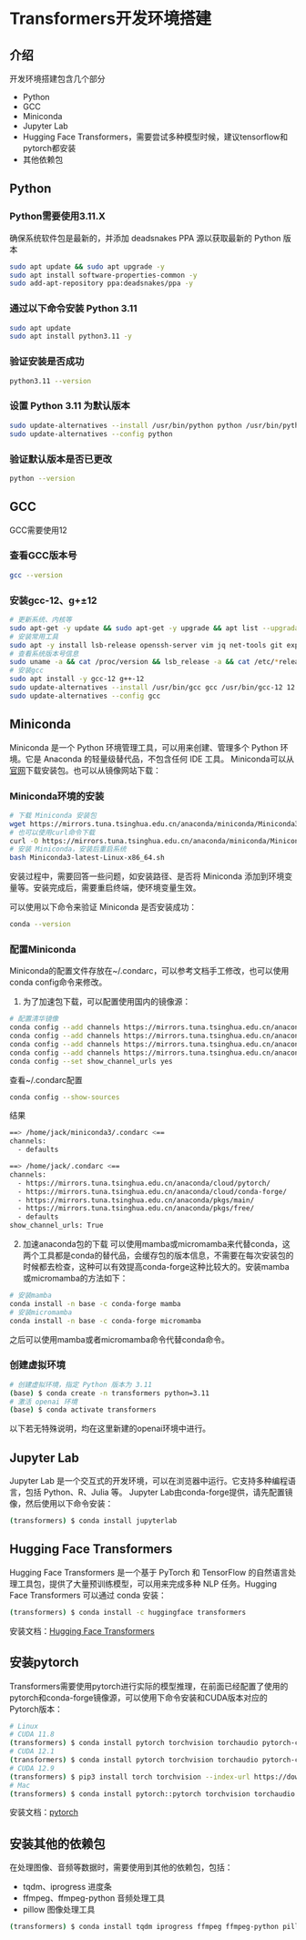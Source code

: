 # Transformers开发环境搭建
## 介绍
开发环境搭建包含几个部分
- Python
- GCC
- Miniconda
- Jupyter Lab
- Hugging Face Transformers，需要尝试多种模型时候，建议tensorflow和pytorch都安装
- 其他依赖包
## Python
### Python需要使用3.11.X
确保系统软件包是最新的，并添加 deadsnakes PPA 源以获取最新的 Python 版本
```bash
sudo apt update && sudo apt upgrade -y
sudo apt install software-properties-common -y
sudo add-apt-repository ppa:deadsnakes/ppa -y
```
### 通过以下命令安装 Python 3.11
```bash
sudo apt update
sudo apt install python3.11 -y
```
### 验证安装是否成功
```bash
python3.11 --version
```
### 设置 Python 3.11 为默认版本
```bash
sudo update-alternatives --install /usr/bin/python python /usr/bin/python3.11 1
sudo update-alternatives --config python
```
### 验证默认版本是否已更改
```bash
python --version
```
## GCC
GCC需要使用12
### 查看GCC版本号
```bash
gcc --version
```
### 安装gcc-12、g+±12
```bash
# 更新系统、内核等
sudo apt-get -y update && sudo apt-get -y upgrade && apt list --upgradable && sudo apt autoremove
# 安装常用工具
sudo apt -y install lsb-release openssh-server vim jq net-tools git expect dkms autoconf nmon ansible screen
# 查看系统版本号信息
sudo uname -a && cat /proc/version && lsb_release -a && cat /etc/*release
# 安装gcc
sudo apt install -y gcc-12 g++-12
sudo update-alternatives --install /usr/bin/gcc gcc /usr/bin/gcc-12 12 --slave /usr/bin/g++ g++ /usr/bin/g++-12 --slave /usr/bin/gcov gcov /usr/bin/gcov-12
sudo update-alternatives --config gcc
```
## Miniconda
Miniconda 是一个 Python 环境管理工具，可以用来创建、管理多个 Python 环境。它是 Anaconda 的轻量级替代品，不包含任何 IDE 工具。 Miniconda可以从[官网](https://docs.conda.io/en/latest/miniconda.html)下载安装包。也可以从镜像网站下载：

### Miniconda环境的安装
```bash
# 下载 Miniconda 安装包
wget https://mirrors.tuna.tsinghua.edu.cn/anaconda/miniconda/Miniconda3-latest-Linux-x86_64.sh
# 也可以使用curl命令下载
curl -O https://mirrors.tuna.tsinghua.edu.cn/anaconda/miniconda/Miniconda3-latest-Linux-x86_64.sh
# 安装 Miniconda，安装后重启系统
bash Miniconda3-latest-Linux-x86_64.sh
```

安装过程中，需要回答一些问题，如安装路径、是否将 Miniconda 添加到环境变量等。安装完成后，需要重启终端，使环境变量生效。

可以使用以下命令来验证 Miniconda 是否安装成功：

```bash
conda --version
```

### 配置Miniconda
Miniconda的配置文件存放在~/.condarc，可以参考文档手工修改，也可以使用conda config命令来修改。

1. 为了加速包下载，可以配置使用国内的镜像源：
```bash
# 配置清华镜像
conda config --add channels https://mirrors.tuna.tsinghua.edu.cn/anaconda/pkgs/free/
conda config --add channels https://mirrors.tuna.tsinghua.edu.cn/anaconda/pkgs/main/
conda config --add channels https://mirrors.tuna.tsinghua.edu.cn/anaconda/cloud/conda-forge/
conda config --add channels https://mirrors.tuna.tsinghua.edu.cn/anaconda/cloud/pytorch/
conda config --set show_channel_urls yes
```
查看~/.condarc配置
```bash
conda config --show-sources
```
结果
```bash
==> /home/jack/miniconda3/.condarc <==
channels:
  - defaults

==> /home/jack/.condarc <==
channels:
  - https://mirrors.tuna.tsinghua.edu.cn/anaconda/cloud/pytorch/
  - https://mirrors.tuna.tsinghua.edu.cn/anaconda/cloud/conda-forge/
  - https://mirrors.tuna.tsinghua.edu.cn/anaconda/pkgs/main/
  - https://mirrors.tuna.tsinghua.edu.cn/anaconda/pkgs/free/
  - defaults
show_channel_urls: True
```
2. 加速anaconda包的下载
可以使用mamba或micromamba来代替conda，这两个工具都是conda的替代品，会缓存包的版本信息，不需要在每次安装包的时候都去检查，这种可以有效提高conda-forge这种比较大的。安装mamba或micromamba的方法如下：
```bash
# 安装mamba
conda install -n base -c conda-forge mamba
# 安装micromamba
conda install -n base -c conda-forge micromamba
```
之后可以使用mamba或者micromamba命令代替conda命令。

### 创建虚拟环境
```bash
# 创建虚拟环境，指定 Python 版本为 3.11
(base) $ conda create -n transformers python=3.11
# 激活 openai 环境
(base) $ conda activate transformers
```
以下若无特殊说明，均在这里新建的openai环境中进行。

## Jupyter Lab
Jupyter Lab 是一个交互式的开发环境，可以在浏览器中运行。它支持多种编程语言，包括 Python、R、Julia 等。 Jupyter Lab由conda-forge提供，请先配置镜像，然后使用以下命令安装：
```bash
(transformers) $ conda install jupyterlab
```

## Hugging Face Transformers
Hugging Face Transformers 是一个基于 PyTorch 和 TensorFlow 的自然语言处理工具包，提供了大量预训练模型，可以用来完成多种 NLP 任务。Hugging Face Transformers 可以通过 conda 安装：

```bash
(transformers) $ conda install -c huggingface transformers
```

安装文档：[Hugging Face Transformers](https://huggingface.co/docs/transformers/installation#install-with-conda)


## 安装pytorch

Transformers需要使用pytorch进行实际的模型推理，在前面已经配置了使用的pytorch和conda-forge镜像源，可以使用下命令安装和CUDA版本对应的Pytorch版本：
```bash
# Linux
# CUDA 11.8
(transformers) $ conda install pytorch torchvision torchaudio pytorch-cuda=11.8 -c nvidia
# CUDA 12.1
(transformers) $ conda install pytorch torchvision torchaudio pytorch-cuda=12.1 -c nvidia
# CUDA 12.9
(transformers) $ pip3 install torch torchvision --index-url https://download.pytorch.org/whl/cu129
# Mac
(transformers) $ conda install pytorch::pytorch torchvision torchaudio
```

安装文档：[pytorch](https://pytorch.org/get-started/locally/)

## 安装其他的依赖包
在处理图像、音频等数据时，需要使用到其他的依赖包，包括：
- tqdm、iprogress 进度条
- ffmpeg、ffmpeg-python 音频处理工具
- pillow 图像处理工具

```bash
(transformers) $ conda install tqdm iprogress ffmpeg ffmpeg-python pillow
```

